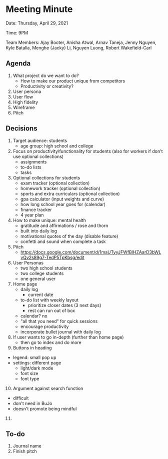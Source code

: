 # Meeting Minute
Date: Thursday, April 29, 2021

Time: 9PM

Team Members: Ajay Booter, Anisha Atwal, Arnav Taneja, Jenny Nguyen, Kyle Batalla, Menghe (Jacky) Li, Nguyen Luong, Robert Wakefield-Carl

## Agenda
1. What project do we want to do?
    - How to make our product unique from competitors
    - Productivity or creativity?
2. User persona
3. User flow
4. High fidelity 
5. Wireframe
6. Pitch 

## Decisions
1. Target audience: students
   - age group: high school and college
2. Focus on productivity/functionality for students (also for workers if don't use optional collections)
   - assignments
   - to-do lists
   - tasks
3. Optional collections for students
   - exam tracker (optional collection)
   - homework tracker (optional collection)
   - sports and extra curriculars (optional collection)
   - gpa calculator (input weights and curve)
   - how long school year goes for (calendar)
   - finance tracker
   - 4 year plan 
4. How to make unique: mental health
   - gratitude and affirmations / rose and thorn
   - built into daily log
   - motivational quotes of the day (disable feature)
   - confetti and sound when complete a task
5. Pitch 
   - https://docs.google.com/document/d/1maUTyyJFWfBlHZAarD3bWLvQv2s89g7-TedP5TpKbsg/edit 
6. User Personas
   - two high school students
   - two college students
   - one general user
7. Home page
   - daily log
     - current date
   - to-do list with weekly layout
     - prioritize closer dates (3 next days)
     - rest can run out of box
   - calendar? no
   - "all that you need" for quick sessions
   - encourage productivity
   - incorporate bullet journal with daily log
8. If user wants to go in-depth (further than home page)
   - then go to index and do more
9.  Buttons in heading 
   - legend: small pop up
   - settings: different page
     - light/dark mode
     - font size
     - font type
10. Argument against search function
   - difficult
   - don't need in BuJo
   - doesn't promote being mindful
11. 
 
## To-do
1. Journal name
2. Finish pitch
